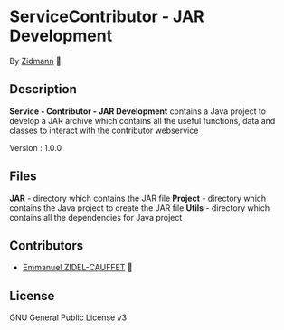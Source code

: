 # ServiceContributor - JAR Development

By [Zidmann](mailto:emmanuel.zidel@gmail.com) :bow: 

## Description

**Service - Contributor - JAR Development** contains a Java project to develop a JAR archive which contains all the useful functions, data and classes to interact with the contributor webservice

Version : 1.0.0

## Files

**JAR** - directory which contains the JAR file
**Project** - directory which contains the Java project to create the JAR file
**Utils** - directory which contains all the dependencies for Java project

## Contributors

* [Emmanuel ZIDEL-CAUFFET](mailto:emmanuel.zidel@gmail.com) :bow: 

## License

GNU General Public License v3
